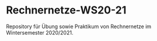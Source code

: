 # Rechnernetze-WS20-21

Repository für Übung sowie Praktikum von Rechnernetze im Wintersemester 2020/2021.

